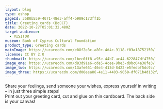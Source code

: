 ```yaml
---
layout: blog
type: eshop
pageId: 3580b559-4071-48e3-aff4-b909c173ff1b
title: Greeting cards (BoCCF)
date: 2022-10-27T05:01:32.480Z
target-audience:
  - VISITOR
museum: Bank of Cyprus Cultural Foundation
product_type: Greeting cards
mainImage: https://ucarecdn.com/e08f2e8c-a80c-4d4c-9118-f03a18752150/
license: CC BY 2.0
thumbnail: https://ucarecdn.com/1bec0ff8-a95e-44b7-ac44-622847df4750/
image_one: https://ucarecdn.com/d83d91e6-cde5-4cee-9be3-d9bc04a38fe3/
image_two: https://ucarecdn.com/13afe661-46e4-413d-8422-e5fedbf5dc9c/
image_three: https://ucarecdn.com/d08eea86-4e11-4403-9058-df071b4d132f/
---
```

Share your feelings, send someone your wishes, express yourself in writing – in just three simple steps! <br/>
Print out your greeting card, cut and glue on thin cardboard. The back side is your canvas!